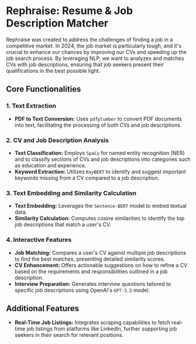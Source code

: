 # Rephraise: Resume & Job Description Matcher 

Rephraise was created to address the challenges of finding a job in a competitive market. In 2024, the job market is particularly tough, and it's crucial to enhance our chances by improving our CVs and speeding up the job search process. By leveraging NLP, we want to analyzes and matches CVs with job descriptions, ensuring that job seekers present their qualifications in the best possible light.

## Core Functionalities

### 1. Text Extraction
- **PDF to Text Conversion:** Uses `pdfplumber` to convert PDF documents into text, facilitating the processing of both CVs and job descriptions.

### 2. CV and Job Description Analysis
- **Text Classification:** Employs `SpaCy` for named entity recognition (NER) and to classify sections of CVs and job descriptions into categories such as education and experience.
- **Keyword Extraction:** Utilizes `KeyBERT` to identify and suggest important keywords missing from a CV compared to a job description.

### 3. Text Embedding and Similarity Calculation
- **Text Embedding:** Leverages the `Sentence-BERT` model to embed textual data.
- **Similarity Calculation:** Computes cosine similarities to identify the top job descriptions that match a user's CV.

### 4. Interactive Features
- **Job Matching:** Compares a user's CV against multiple job descriptions to find the best matches, presenting detailed similarity scores.
- **CV Enhancement:** Offers actionable suggestions on how to refine a CV based on the requirements and responsibilities outlined in a job description.
- **Interview Preparation:** Generates interview questions tailored to specific job descriptions using OpenAI's `GPT-3.5` model.

## Additional Features
- **Real-Time Job Listings:** Integrates scraping capabilities to fetch real-time job listings from platforms like LinkedIn, further supporting job seekers in their search for relevant positions.
